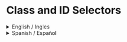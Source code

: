 # Class and ID Selectors

<details>
<summary>English / Ingles</summary>

## 💡 Instruction 
Knowing how to add class and ID attributes to HTML elements, as well as use their respective selectors, is invaluable. It's important to practice using them.

There are several elements in the HTML file provided, which you will have to add either class or ID attributes to, as noted in the outcome image below. You will then have to add rules in the CSS file provided using the correct selector syntax. Look over the outcome image carefully, and try to keep in mind which elements look similarly styled (classes), which ones may be completely unique from the rest (ID), and which ones have slight variations from others (multiple classes).

It isn't entirely important which class or ID values you use, as the focus here is on being able to add the attributes and use the correct selector syntax to style elements. For the colors in this exercise, try using a non-keyword value (RGB, HEX, or HSL). The properties you need to add to each element are:

* **All odd numbered elements**: a light red/pink background, and a list of fonts containing `Verdana` and `DejaVu Sans` with `sans-serif` as a fallback
* **The second element**: blue text and a font size of 36px
* **The third element**: in addition to the styles for all odd numbered elements, add a font size of 24px
* **The fourth element**: a light green background, a font size of 24px, and bold

Quick tip: in VS Code, you can change which format colors are displayed in RGB, HEX, or HSL by hovering over the color value in the CSS and clicking the top of the popup that appears!

> ### Note:
> Part of your task is to add a font to _some_ of these items. Your browser's font's might be different than the one displayed in the desired outcome image. As long as you confirm that the fonts _are_ being applied to the right lines any differences are okay for this exercise.

## Desired Outcome
![desired outcome](./desired-outcome.png)


### Self Check
- Do the odd numbered `p` elements share a class?
- Do the even numbered `div` elements have unique IDs?
- Does the Number 3 element have multiple classes?

</details>
<details>
<summary>Spanish / Español</summary>

## 💡 Instrucción
Saber cómo agregar atributos de clase e ID a los elementos HTML, así como usar sus respectivos selectores, es invaluable. Es importante practicar su uso. Hay varios elementos en el archivo HTML proporcionado, a los que tendrás que agregar atributos de clase o ID, como se indica en la imagen de resultado a continuación. Luego, deberás agregar reglas en el archivo CSS proporcionado utilizando la sintaxis de selector correcta. Observa la imagen de resultado con atención y trata de recordar qué elementos tienen un estilo similar (clases), cuáles pueden ser completamente únicos (ID) y cuáles tienen ligeras variaciones de otros (múltiples clases).

No es del todo importante qué valores de clase o ID uses, ya que el enfoque aquí está en poder agregar los atributos y usar la sintaxis de selector correcta para estilizar los elementos. Para los colores en este ejercicio, intenta usar un valor no basado en palabras clave (RGB, HEX o HSL). Las propiedades que necesitas agregar a cada elemento son:

* **Todos los elementos con números impares**: un fondo rojo/rosa claro, y una lista de fuentes que contenga `Verdana` y `DejaVu Sans` con `sans-serif` como respaldo.
* **El segundo elemento**: texto azul y un tamaño de fuente de 36px.
* **El tercer elemento**: además de los estilos para todos los elementos con números impares, agrega un tamaño de fuente de 24px.
* **El cuarto elemento**: un fondo verde claro, un tamaño de fuente de 24px y en negrita.

Consejo rápido: en VS Code, puedes cambiar el formato en que se muestran los colores a RGB, HEX o HSL al pasar el cursor sobre el valor del color en el CSS y hacer clic en la parte superior del popup que aparece.

> ### Nota:
> Parte de tu tarea es agregar una fuente a _algunos_ de estos elementos. Las fuentes de tu navegador pueden ser diferentes a las que se muestran en la imagen de resultado deseada. Siempre que confirmes que las fuentes _se están_ aplicando a las líneas correctas, cualquier diferencia está bien para este ejercicio.

## Resultado Deseado
![resultado deseado](./desired-outcome.png)

### Autoevaluación
- ¿Los elementos `p` con números impares comparten una clase?
- ¿Los elementos `div` con números?
- ¿El elemento Número 3 tiene varias clases?

</details>